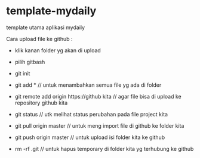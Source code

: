 # template-mydaily
template utama aplikasi mydaily

Cara upload file ke github :
- klik kanan folder yg akan di upload
- pilih gitbash
- git init
- git add * // untuk menambahkan semua file yg ada di folder
- git remote add origin https://github kita // agar file bisa di upload ke repository github kita
- git status // utk melihat status perubahan pada file project kita
- git pull origin master // untuk meng import file di github ke folder kita
- git push origin master // untuk upload isi folder kita ke github


- rm -rf .git // untuk hapus temporary di folder kita yg terhubung ke github

